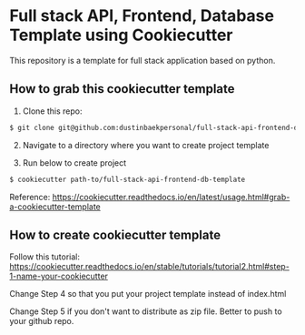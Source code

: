 # Full stack API, Frontend, Database Template using Cookiecutter
This repository is a template for full stack application based on python.

## How to grab this cookiecutter template
1. Clone this repo:
```bash
$ git clone git@github.com:dustinbaekpersonal/full-stack-api-frontend-db-template.git
```

2. Navigate to a directory where you want to create project template

3. Run below to create project
```bash
$ cookiecutter path-to/full-stack-api-frontend-db-template
```

Reference:
https://cookiecutter.readthedocs.io/en/latest/usage.html#grab-a-cookiecutter-template


## How to create cookiecutter template
Follow this tutorial: https://cookiecutter.readthedocs.io/en/stable/tutorials/tutorial2.html#step-1-name-your-cookiecutter

Change Step 4 so that you put your project template instead of index.html

Change Step 5 if you don't want to distribute as zip file. Better to push to your github repo.


